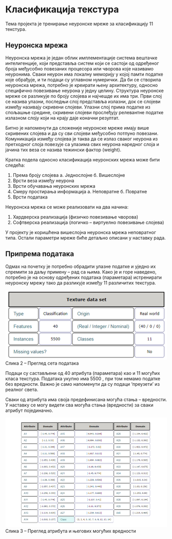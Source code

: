 # Класификација текстура
Тема пројектa  је тренирање неуронске мреже за класификацију 11 текстура.

## Неуронска мрежа
Неуронска мрежа је један облик имплементације система вештачке интелигенције, који представља систем који
се састоји од одређеног броја међусобно повезаних процесора или чворова које називамо неуронима.
Сваки неурон има локалну меморију у којој памти податке које обрађује, и ти подаци су углавном
нумерички. Да би се створила неуронска мрежа, потребно је креирати њену архитектуру, односно специфично
повезивање неурона у једну целину. Структура неуронске мреже се разликује по броју слојева и најчешде их
има три. Први слој се назива улазни, последњи слој представља излазни, док се слојеви између називају скривени
слојеви. Улазни слој прима податке из спољашње средине, скривени слојеви прослеђују
релевантне податке излазном слоју који на крају даје коначни резултат.

Битно је напоменути да сложеније неуронске мреже имају више скривених слојева и да су сви слојеви
међусобно потпуно повезани. Комуникација између слојева је таква да се излаз сваког неурона из
претходног слоја повезује са улазима свих неурона наредног слоја и јачина тих веза се назива тежински
фактор (weight).

Кратка подела односно класификација неуронских мрежа може бити следећа:
1. Према броју слојева
а. Једнослојне
б. Вишеслојне
2. Врсти веза између неурона
3. Врсти обучавања неуронских мрежа
4. Смеру простирања информација
а. Неповратне 
б. Повратне
5. Врсти података

Неуронска мрежа се може реализовати на два начина:
1. Хардверска реализација (физичко повезивање чворова)
2. Софтверска реализација (логичко – виртуелно повезивање слојева)

У пројекту је коришћена вишеслојна неуронска мрежа неповратног типа. Остали параметри мреже биће
детаљно описани у наставку рада.

## Припрема података
Одмах на почетку је потребно обрадити улазне податке и уједно их спремити за даљу примену – рад са
њима. Како је и горе наведено, потребно је на основу одређених података (параметара) истренирати
неуронску мрежу тако да разликује између 11 различитих текстура.

![датасет](dataset.png)
Слика 2 – Преглед сета података

Подаци су састављени од 40 атрибута (параметара) као и 11 могућих класа текстура. Података укупно има
5500 , при том немамо податке без вредности. Важно је само напоменути да су подаци ‘преузети’ из
реалног света.

Сваки од атрибута има своја предефинисана могућа стања – вредности. У наставку се могу видети сва
могућа стања (вредности) за сваки атрибут појединачно.

![домен](domain.png)
Слика 3 – Преглед атрибута и његових могућих вредности


